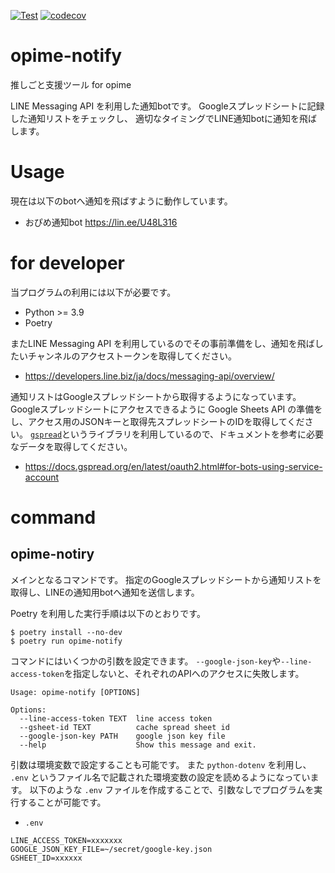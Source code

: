 [![Test](https://github.com/mypaceshun/opime-notify/actions/workflows/main.yml/badge.svg?branch=main)](https://github.com/mypaceshun/opime-notify/actions/workflows/main.yml)
[![codecov](https://codecov.io/gh/mypaceshun/opime-notify/branch/main/graph/badge.svg?token=Y6MD6SC48H)](https://codecov.io/gh/mypaceshun/opime-notify)
# opime-notify
推しごと支援ツール for opime

LINE Messaging API を利用した通知botです。
Googleスプレッドシートに記録した通知リストをチェックし、
適切なタイミングでLINE通知botに通知を飛ばします。

# Usage

現在は以下のbotへ通知を飛ばすように動作しています。

* おぴめ通知bot https://lin.ee/U48L316

# for developer

当プログラムの利用には以下が必要です。

* Python >= 3.9
* Poetry

またLINE Messaging API を利用しているのでその事前準備をし、通知を飛ばしたいチャンネルのアクセストークンを取得してください。

* https://developers.line.biz/ja/docs/messaging-api/overview/

通知リストはGoogleスプレッドシートから取得するようになっています。
Googleスプレッドシートにアクセスできるように Google Sheets API の準備をし、アクセス用のJSONキーと取得先スプレッドシートのIDを取得してください。
[`gspread`](https://docs.gspread.org/en/latest/index.html)というライブラリを利用しているので、ドキュメントを参考に必要なデータを取得してください。

* https://docs.gspread.org/en/latest/oauth2.html#for-bots-using-service-account

# command

## opime-notiry

メインとなるコマンドです。
指定のGoogleスプレッドシートから通知リストを取得し、LINEの通知用botへ通知を送信します。

Poetry を利用した実行手順は以下のとおりです。

```
$ poetry install --no-dev
$ poetry run opime-notify
```

コマンドにはいくつかの引数を設定できます。
`--google-json-key`や`--line-access-token`を指定しないと、それぞれのAPIへのアクセスに失敗します。

```
Usage: opime-notify [OPTIONS]

Options:
  --line-access-token TEXT  line access token
  --gsheet-id TEXT          cache spread sheet id
  --google-json-key PATH    google json key file
  --help                    Show this message and exit.
```

引数は環境変数で設定することも可能です。
また `python-dotenv` を利用し、 `.env` というファイル名で記載された環境変数の設定を読めるようになっています。
以下のような `.env` ファイルを作成することで、引数なしでプログラムを実行することが可能です。

* `.env`
```
LINE_ACCESS_TOKEN=xxxxxxx
GOOGLE_JSON_KEY_FILE=~/secret/google-key.json
GSHEET_ID=xxxxxx
```
